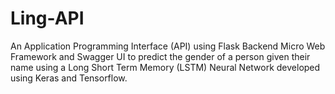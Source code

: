 # Ling-API
An Application Programming Interface (API) using Flask Backend Micro Web Framework and Swagger UI to predict the gender of a person given their name using a Long Short Term Memory (LSTM) Neural Network developed using Keras and Tensorflow.
